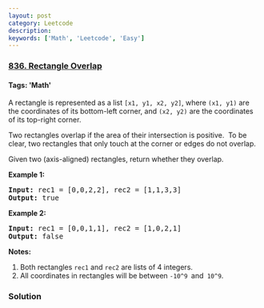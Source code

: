 ```yaml
---
layout: post
category: Leetcode
description: 
keywords: ['Math', 'Leetcode', 'Easy']
---
```

### [836. Rectangle Overlap](https://leetcode.com/problems/rectangle-overlap)

#### Tags: 'Math'

<div class="content__u3I1 question-content__JfgR"><div><p>A rectangle is represented as a list <code>[x1, y1, x2, y2]</code>, where <code>(x1, y1)</code> are the coordinates of its bottom-left corner, and <code>(x2, y2)</code> are the coordinates of its top-right corner.</p>
<p>Two rectangles overlap if the area of their intersection is positive.  To be clear, two rectangles that only touch at the corner or edges do not overlap.</p>
<p>Given two (axis-aligned) rectangles, return whether they overlap.</p>
<p><strong>Example 1:</strong></p>
<pre><strong>Input: </strong>rec1 = [0,0,2,2], rec2 = [1,1,3,3]
<strong>Output: </strong>true
</pre>
<p><strong>Example 2:</strong></p>
<pre><strong>Input: </strong>rec1 = [0,0,1,1], rec2 = [1,0,2,1]
<strong>Output: </strong>false
</pre>
<p><strong>Notes:</strong></p>
<ol>
<li>Both rectangles <code>rec1</code> and <code>rec2</code> are lists of 4 integers.</li>
<li>All coordinates in rectangles will be between <code>-10^9 </code>and<code> 10^9</code>.</li>
</ol>
</div></div>

### Solution
